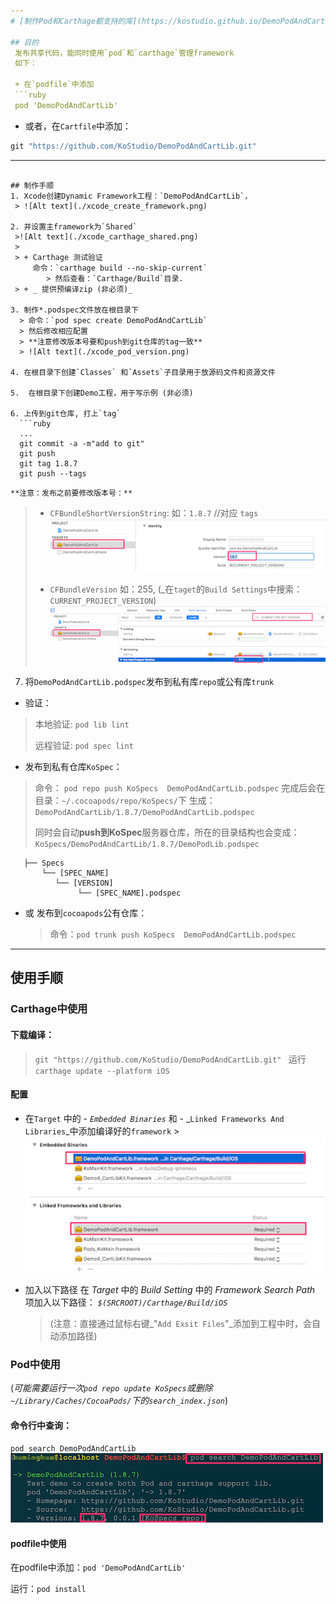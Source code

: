 ```yaml
---
# [制作Pod和Carthage都支持的库](https://kostudio.github.io/DemoPodAndCartLib)

## 目的
 发布共享代码，能同时使用`pod`和`carthage`管理framework
 如下：
 
 + 在`podfile`中添加
 ```ruby
 pod 'DemoPodAndCartLib' 
 ```

 + 或者，在`Cartfile`中添加：
  ```ruby
  git "https://github.com/KoStudio/DemoPodAndCartLib.git"
  ```

---
```

## 制作手顺
1. Xcode创建Dynamic Framework工程：`DemoPodAndCartLib`，
 > ![Alt text](./xcode_create_framework.png)

2. 并设置主framework为`Shared`
 >![Alt text](./xcode_carthage_shared.png)
 >
 > + Carthage 测试验证
	 命令：`carthage build --no-skip-current`
		> 然后查看：`Carthage/Build`目录.		
 > + _ 提供预编译zip (非必须)_

3. 制作*.podspec文件放在根目录下
  > 命令：`pod spec create DemoPodAndCartLib`
  > 然后修改相应配置
  > **注意修改版本号要和push到git仓库的tag一致**
  > ![Alt text](./xcode_pod_version.png)
  
4. 在根目录下创建`Classes` 和`Assets`子目录用于放源码文件和资源文件

5.  在根目录下创建Demo工程，用于写示例 (非必须)

6. 上传到git仓库, 打上`tag`
  ```ruby
  ...
  git commit -a -m"add to git"
  git push
  git tag 1.8.7
  git push --tags
  ```
  
    **注意：发布之前要修改版本号：** 
   > +  `CFBundleShortVersionString`: 如：`1.8.7` //对应 `tags`
   > ![Alt text](./xcode_shortversion.png)
   > 
   > +  `CFBundleVersion` 如：255, (_在`taget`的`Build Settings`中搜索：`CURRENT_PROJECT_VERSION`)
   > ![Alt text](./xcode_buildversion.png)


7. 将`DemoPodAndCartLib.podspec`发布到私有库`repo`或公有库`trunk`
  + 验证： 
  > 本地验证:  `pod lib lint` 
  >
  > 远程验证:  `pod spec lint`
  
  + 发布到私有仓库`KoSpec`：
  > 命令： `pod repo push KoSpecs  DemoPodAndCartLib.podspec`
  > 完成后会在目录：`~/.cocoapods/repo/KoSpecs/`下 
  > 生成：`DemoPodAndCartLib/1.8.7/DemoPodAndCartLib.podspec` 
  > 
  > 同时会自动**push到KoSpec**服务器仓库，所在的目录结构也会变成：`KoSpecs/DemoPodAndCartLib/1.8.7/DemoPodLib.podspec`

```
   ├── Specs
       └── [SPEC_NAME]
          └── [VERSION]
 	           └── [SPEC_NAME].podspec
```
	
+  或 发布到`cocoapods`公有仓库：
   >命令：`pod trunk push KoSpecs  DemoPodAndCartLib.podspec`
	  
  ----
  
## 使用手顺

### Carthage中使用

####  下载编译：
 > `git "https://github.com/KoStudio/DemoPodAndCartLib.git" `
 >  运行  `carthage update --platform iOS`

#### 配置
+  在`Target` 中的 
   	   -  _`Embedded Binaries`_ 和
       -  _`Linked Frameworks And Libraries`_中添加编译好的`framework`
		>  ![Alt text](./xcode_carthage_import.png)

 +  加入以下路径
		在 _Target_ 中的 _Build Setting_ 中的 _Framework Search Path_ 项加入以下路径：
      _`$(SRCROOT)/Carthage/Build/iOS`_
      >(注意：直接通过鼠标右键_"`Add Exsit Files`"_添加到工程中时，会自动添加路径)

  
### Pod中使用
 (_可能需要运行一次`pod repo update KoSpecs`或删除`~/Library/Caches/CocoaPods/`下的`search_index.json`_)

#### 命令行中查询：
  `pod search DemoPodAndCartLib`
 ![Alt text](./xcode_pod_search.png)

#### podfile中使用
  在podfile中添加：`pod 'DemoPodAndCartLib' `
 
   运行：`pod install`
  
